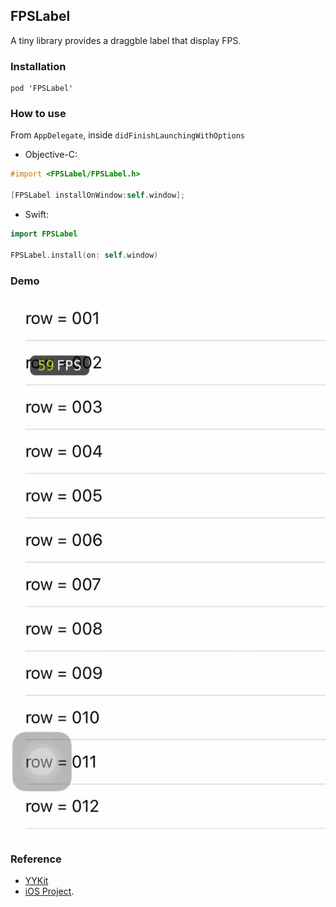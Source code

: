 ## FPSLabel
A tiny library provides a draggble label that display FPS.

### Installation
```pod
pod 'FPSLabel'
```

### How to use
From `AppDelegate`, inside `didFinishLaunchingWithOptions`
* Objective-C: 
```objective-c 
#import <FPSLabel/FPSLabel.h>

[FPSLabel installOnWindow:self.window]; 
```
* Swift: 
```swift 
import FPSLabel

FPSLabel.install(on: self.window) 
```

### Demo
![Image](https://github.com/qkzhu/FPSLabel/blob/master/FPSLabelDemo/Images/demo.gif)


### Reference
* [YYKit](https://github.com/ibireme/YYKit) 
* [iOS Project](https://github.com/NJHu/iOSProject.git).
